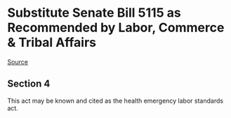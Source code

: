 # Substitute Senate Bill 5115 as Recommended by Labor, Commerce & Tribal Affairs

[Source](http://lawfilesext.leg.wa.gov/biennium/2021-22/Xml/Bills/Senate%20Bills/5115-S.xml)
## Section 4
This act may be known and cited as the health emergency labor standards act.

